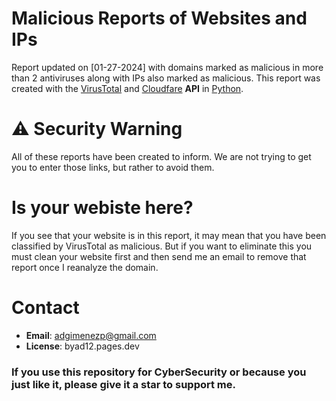 # Malicious Reports of Websites and IPs
Report updated on [01-27-2024] with domains marked as malicious in more than 2 antiviruses along with IPs also marked as malicious.
This report was created with the [VirusTotal](https://virustotal.com) and [Cloudfare](https://cloudfare.com) **API** in [Python](https://python.org).

# ⚠️ Security Warning
All of these reports have been created to inform. We are not trying to get you to enter those links, but rather to avoid them.

# Is your webiste here?
If you see that your website is in this report, it may mean that you have been classified by VirusTotal as malicious.
But if you want to eliminate this you must clean your website first and then send me an email to remove that report once I reanalyze the domain.

# Contact
- **Email**: adgimenezp@gmail.com
- **License**: byad12.pages.dev

### If you use this repository for CyberSecurity or because you just like it, please give it a star to support me.
